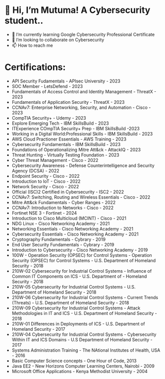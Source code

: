 # 👋 Hi, I’m Mutuma! A Cybersecurity student..

- 🌱 I’m currently learning Google Cybersecurity Professional Certificate
- 💞️ I’m looking to collaborate on Cybersecurity
- 📫 How to reach me 

# Certifications:

- API Security Fudamentals - APIsec University - 2023
- SOC Member - LetsDefend - 2023
- Fundamentals of Access Control and Identity Management - ThreatX - 2023
- Fundamentals of Application Security - ThreatX - 2023
- CCNAv7: Enterprise Networking, Security, and Automation - Cisco - 2023
- CompTIA Security+ - Udemy - 2023
- Explore Emerging Tech - IBM SkillsBuild - 2023
- ITExperience COmpTIA Security+ Prep - IBM SkillsBuild -2023
- Working in a Digital World:Professional Skills - IBM SkillsBuild - 2023
- AWS Cloud Practioner Essentials - AWS Training - 2023
- Cybersecurity Fundamentals - IBM SkillsBuild - 2023
- Foundations of Operationalizing Mitre Att&ck - AttackIQ - 2023
- Threat Hunting - Virtually Testing Foundation - 2023
- Cyber Threat Management - Cisco - 2022
- Cybersecurity Awareness - Defense Counterintelligence and Security Agency (DCSA) - 2022
- Endpoint Security - Cisco - 2022
- Introduction to IoT - Cisco - 2022
- Network Security - Cisco - 2022
- Official (ISC)2 Certified in Cybersecurity - ISC2 - 2022
- CCNAv7: Switching, Routing and Wireless Essentials - Cisco - 2022
- Mitre Att&ck Fundamentals - Cyber Ranges - 2022
- CCNAv7: Introduction to Networks - Cisco - 2022
- Fortinet NSE 3 - Fortinet - 2024
- Introduction to Cisco Multicloud (MCINT) - Cisco - 2021
- NDG Linux - Cisco Networking Academy - 2021
- Networking Essentials - Cisco Networking Academy - 2021
- Cybersecurity Essentials - Cisco Networking Academy - 2021
- Cryptography Fundamentals - Cybrary - 2019
- End User Security Fundamentals - Cybrary - 2019
- Introduction to Cybersecurity - Cisco Networking Academy - 2019
- 100W - Operation Security (OPSEC) for Control Systems - Operation Security (OPSEC) for Control Systems - U.S. 
   Department of Homeland Security - 2018
- 210W-02 Cybersecurity for Industrial Control Systems - Influence of Common IT Components on ICS - U.S. Department of - Homeland Security - 2018
- 210W-05 Cybersecurity for Industrial Control Systems - U.S. Department of Homeland Security - 2018
- 210W-06 Cybersecurity for Industrial Control Systems - Current Trends (Threats) - U.S. Department of Homeland 
  Security - 2018
- 210W-09 Cybersecurity for Industrial Control Systems - Attack Methodologies in IT and ICS - U.S. Department of 
  Homeland Security - 2018
- 210W-01 Differences in Deployments of ICS - U.S. Department of Homeland Security - 2017
- 210W-04 Cybersecurity for Industrial Control Systems - Cybersecurity Within IT and ICS Domains - U.S Department of 
  Homeland Security - 2017
- Systems Administration Training - The NAtional Institutes of Health, USA - 2016
- Basic Computer Science concepts - One Hour of Code, 2013
- Java EE2 - New Horizons Computer Learning Centers, Nairobi - 2009
- Microsoft Office Applications - Kenya Methodist University - 2004


